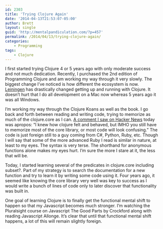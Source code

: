 ```yaml
---
id: 2303
title: 'Trying Clojure Again'
date: '2014-04-13T21:53:07-05:00'
author: Brett
layout: single
guid: 'http://mentalpandiculation.com/?p=457'
permalink: /2014/04/13/trying-clojure-again/
categories:
    - Programming
tags:
    - Clojure
---
```


I first started trying Clojure 4 or 5 years ago with only moderate success and not much dedication. Recently, I purchased the 2nd edition of Programming Clojure and am working my way through it very slowly. The biggest change I’ve noticed is how different the ecosystem is now. [Leiningen](http://leiningen.org/) has drastically changed getting up and running with Clojure. It doesn’t hurt that I do all development on a Mac now whereas 5 years ago it was all Windows.

I’m working my way through the Clojure Koans as well as the book. I go back and forth between reading and writing code, trying to memorize as much of the clojure.core as I can. [A comment I saw on Hacker News](https://news.ycombinator.com/item?id=7582355) today was apropos: “I knew how clojure felt and behaved, but IMHO you still have to memorize most of the core library, or most code will look confusing.” The code is just foreign still to a guy coming from C#, Python, Ruby, etc. Though I will say that some of the more advanced Ruby I read is similar in nature, at least to my eyes. The syntax is very terse. The shorthand for anonymous functions alone makes my eyes hurt. I’m sure the more I stare at it, the less that will be.

Today, I started learning several of the predicates in clojure.core including subset?. Part of my strategy is to search the documentation for a new function and try to learn it by writing some code using it. Four years ago, it seemed like knowing the core library very well was key to success as I would write a bunch of lines of code only to later discover that functionality was built in.

One goal of learning Clojure is to finally get the functional mental shift to happen so that my Javascript becomes much stronger. I’m watching the Pluralsight course on Javascript The Good Parts by Crockford along with reading Javascript Allonge. It’s clear that until that functional mental shift happens, a lot of this will remain slightly foreign.